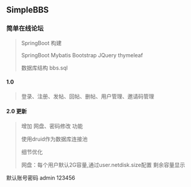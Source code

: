 ## SimpleBBS
### 简单在线论坛
> SpringBoot 构建
>
> SpringBoot Mybatis Bootstrap JQuery thymeleaf 
>
> 数据库结构 bbs.sql


#### 1.0

> 登录、注册、发帖、回帖、删帖、用户管理、邀请码管理

#### 2.0 更新

> 增加 网盘、密码修改 功能 
>
> 使用druid作为数据库连接池
>
> 细节优化
>
> 网盘：每个用户默认2G容量,通过user.netdisk.size配置 剩余容量显示

默认账号密码
admin
123456
